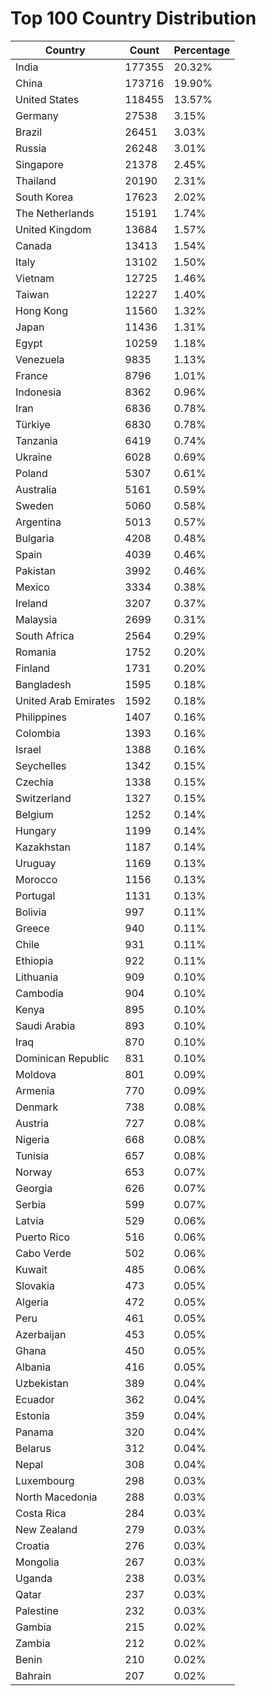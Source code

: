 # Top 100 Country Distribution
| Country | Count | Percentage |
|----|----|----|
| India | 177355 | 20.32% |
| China | 173716 | 19.90% |
| United States | 118455 | 13.57% |
| Germany | 27538 | 3.15% |
| Brazil | 26451 | 3.03% |
| Russia | 26248 | 3.01% |
| Singapore | 21378 | 2.45% |
| Thailand | 20190 | 2.31% |
| South Korea | 17623 | 2.02% |
| The Netherlands | 15191 | 1.74% |
| United Kingdom | 13684 | 1.57% |
| Canada | 13413 | 1.54% |
| Italy | 13102 | 1.50% |
| Vietnam | 12725 | 1.46% |
| Taiwan | 12227 | 1.40% |
| Hong Kong | 11560 | 1.32% |
| Japan | 11436 | 1.31% |
| Egypt | 10259 | 1.18% |
| Venezuela | 9835 | 1.13% |
| France | 8796 | 1.01% |
| Indonesia | 8362 | 0.96% |
| Iran | 6836 | 0.78% |
| Türkiye | 6830 | 0.78% |
| Tanzania | 6419 | 0.74% |
| Ukraine | 6028 | 0.69% |
| Poland | 5307 | 0.61% |
| Australia | 5161 | 0.59% |
| Sweden | 5060 | 0.58% |
| Argentina | 5013 | 0.57% |
| Bulgaria | 4208 | 0.48% |
| Spain | 4039 | 0.46% |
| Pakistan | 3992 | 0.46% |
| Mexico | 3334 | 0.38% |
| Ireland | 3207 | 0.37% |
| Malaysia | 2699 | 0.31% |
| South Africa | 2564 | 0.29% |
| Romania | 1752 | 0.20% |
| Finland | 1731 | 0.20% |
| Bangladesh | 1595 | 0.18% |
| United Arab Emirates | 1592 | 0.18% |
| Philippines | 1407 | 0.16% |
| Colombia | 1393 | 0.16% |
| Israel | 1388 | 0.16% |
| Seychelles | 1342 | 0.15% |
| Czechia | 1338 | 0.15% |
| Switzerland | 1327 | 0.15% |
| Belgium | 1252 | 0.14% |
| Hungary | 1199 | 0.14% |
| Kazakhstan | 1187 | 0.14% |
| Uruguay | 1169 | 0.13% |
| Morocco | 1156 | 0.13% |
| Portugal | 1131 | 0.13% |
| Bolivia | 997 | 0.11% |
| Greece | 940 | 0.11% |
| Chile | 931 | 0.11% |
| Ethiopia | 922 | 0.11% |
| Lithuania | 909 | 0.10% |
| Cambodia | 904 | 0.10% |
| Kenya | 895 | 0.10% |
| Saudi Arabia | 893 | 0.10% |
| Iraq | 870 | 0.10% |
| Dominican Republic | 831 | 0.10% |
| Moldova | 801 | 0.09% |
| Armenia | 770 | 0.09% |
| Denmark | 738 | 0.08% |
| Austria | 727 | 0.08% |
| Nigeria | 668 | 0.08% |
| Tunisia | 657 | 0.08% |
| Norway | 653 | 0.07% |
| Georgia | 626 | 0.07% |
| Serbia | 599 | 0.07% |
| Latvia | 529 | 0.06% |
| Puerto Rico | 516 | 0.06% |
| Cabo Verde | 502 | 0.06% |
| Kuwait | 485 | 0.06% |
| Slovakia | 473 | 0.05% |
| Algeria | 472 | 0.05% |
| Peru | 461 | 0.05% |
| Azerbaijan | 453 | 0.05% |
| Ghana | 450 | 0.05% |
| Albania | 416 | 0.05% |
| Uzbekistan | 389 | 0.04% |
| Ecuador | 362 | 0.04% |
| Estonia | 359 | 0.04% |
| Panama | 320 | 0.04% |
| Belarus | 312 | 0.04% |
| Nepal | 308 | 0.04% |
| Luxembourg | 298 | 0.03% |
| North Macedonia | 288 | 0.03% |
| Costa Rica | 284 | 0.03% |
| New Zealand | 279 | 0.03% |
| Croatia | 276 | 0.03% |
| Mongolia | 267 | 0.03% |
| Uganda | 238 | 0.03% |
| Qatar | 237 | 0.03% |
| Palestine | 232 | 0.03% |
| Gambia | 215 | 0.02% |
| Zambia | 212 | 0.02% |
| Benin | 210 | 0.02% |
| Bahrain | 207 | 0.02% |
